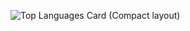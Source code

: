 ![Top Languages Card (Compact layout)](https://github-readme-stats.vercel.app/api/top-langs/?username=shota1995m&layout=compact)

